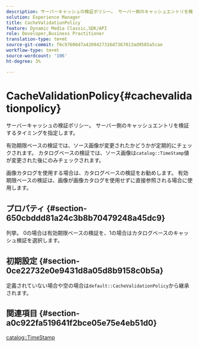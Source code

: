 ```yaml
---
description: サーバーキャッシュの検証ポリシー。 サーバー側のキャッシュエントリを検証するタイミングを指定します。
solution: Experience Manager
title: CacheValidationPolicy
feature: Dynamic Media Classic,SDK/API
role: Developer,Business Practitioner
translation-type: tm+mt
source-git-commit: f6c97606d7a4209427316d7367013ad9585a5cae
workflow-type: tm+mt
source-wordcount: '106'
ht-degree: 3%

---
```



# CacheValidationPolicy{#cachevalidationpolicy}

サーバーキャッシュの検証ポリシー。 サーバー側のキャッシュエントリを検証するタイミングを指定します。

有効期限ベースの検証では、ソース画像が変更されたかどうかが定期的にチェックされます。 カタログベースの検証では、ソース画像は`catalog::TimeStamp`値が変更された後にのみチェックされます。

画像カタログを使用する場合は、カタログベースの検証をお勧めします。 有効期限ベースの検証は、画像が画像カタログを使用せずに直接参照される場合に使用します。

## プロパティ {#section-650cbddd81a24c3b8b70479248a45dc9}

列挙。 0の場合は有効期限ベースの検証を、1の場合はカタログベースのキャッシュ検証を選択します。

## 初期設定 {#section-0ce22732e0e9431d8a05d8b9158c0b5a}

定義されていない場合や空の場合は`default::CacheValidationPolicy`から継承されます。

## 関連項目 {#section-a0c922fa519641f2bce05e75e4eb51d0}

[catalog::TimeStamp](../../../../../is-api/image-catalog/image-serving-api-ref/c-image-catalog-reference/c-image-svg-data-reference/c-svg-data-reference/r-timestamp-svg.md#reference-59a27b72f4cb4a53a3baba83214c4ded)
